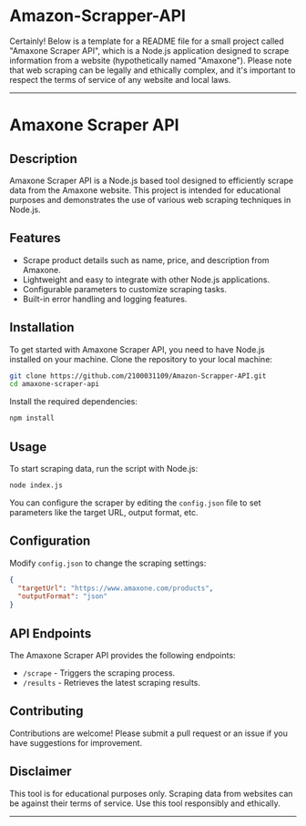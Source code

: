 # Amazon-Scrapper-API

Certainly! Below is a template for a README file for a small project called "Amaxone Scraper API", which is a Node.js application designed to scrape information from a website (hypothetically named "Amaxone"). Please note that web scraping can be legally and ethically complex, and it's important to respect the terms of service of any website and local laws.

---

# Amaxone Scraper API

## Description

Amaxone Scraper API is a Node.js based tool designed to efficiently scrape data from the Amaxone website. This project is intended for educational purposes and demonstrates the use of various web scraping techniques in Node.js.

## Features

- Scrape product details such as name, price, and description from Amaxone.
- Lightweight and easy to integrate with other Node.js applications.
- Configurable parameters to customize scraping tasks.
- Built-in error handling and logging features.

## Installation

To get started with Amaxone Scraper API, you need to have Node.js installed on your machine. Clone the repository to your local machine:

```bash
git clone https://github.com/2100031109/Amazon-Scrapper-API.git
cd amaxone-scraper-api
```

Install the required dependencies:

```bash
npm install
```

## Usage

To start scraping data, run the script with Node.js:

```bash
node index.js
```

You can configure the scraper by editing the `config.json` file to set parameters like the target URL, output format, etc.

## Configuration

Modify `config.json` to change the scraping settings:

```json
{
  "targetUrl": "https://www.amaxone.com/products",
  "outputFormat": "json"
}
```

## API Endpoints

The Amaxone Scraper API provides the following endpoints:

- `/scrape` - Triggers the scraping process.
- `/results` - Retrieves the latest scraping results.

## Contributing

Contributions are welcome! Please submit a pull request or an issue if you have suggestions for improvement.

## Disclaimer

This tool is for educational purposes only. Scraping data from websites can be against their terms of service. Use this tool responsibly and ethically.

---
